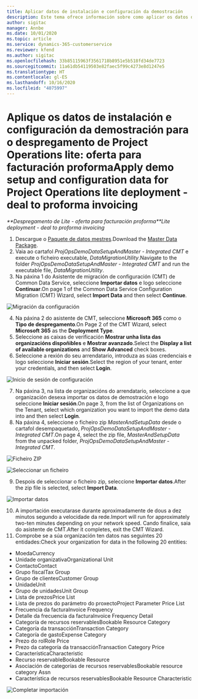 ```yaml
---
title: Aplicar datos de instalación e configuración da demostración
description: Este tema ofrece información sobre como aplicar os datos de instalación e configuración da demostración para Project Operations.
author: sigitac
manager: Annbe
ms.date: 10/01/2020
ms.topic: article
ms.service: dynamics-365-customerservice
ms.reviewer: kfend
ms.author: sigitac
ms.openlocfilehash: 33b85115963f3561718b8951e5b518fd34de7723
ms.sourcegitcommit: 11a61db54119503e82faec5f99c4273e8d1247e5
ms.translationtype: HT
ms.contentlocale: gl-ES
ms.lasthandoff: 10/16/2020
ms.locfileid: "4075997"
---
```

# <a name="apply-demo-setup-and-configuration-data-for-project-operations-lite-deployment---deal-to-proforma-invoicing"></a><span data-ttu-id="13cc4-103">Aplique os datos de instalación e configuración da demostración para o despregamento de Project Operations lite: oferta para facturación proforma</span><span class="sxs-lookup"><span data-stu-id="13cc4-103">Apply demo setup and configuration data for Project Operations lite deployment - deal to proforma invoicing</span></span>

<span data-ttu-id="13cc4-104">_\*\*Despregamento de Lite - oferta para facturación proforma_</span><span class="sxs-lookup"><span data-stu-id="13cc4-104">_\*\*Lite deployment - deal to proforma invoicing_</span></span>

1. <span data-ttu-id="13cc4-105">Descargue o [Paquete de datos mestres](https://download.microsoft.com/download/3/4/1/341bf279-a64f-4baa-af31-ce624859b518/ProjOpsSampleSetupData%20-%20CE%20only%20CMT.zip).</span><span class="sxs-lookup"><span data-stu-id="13cc4-105">Download the [Master Data Package](https://download.microsoft.com/download/3/4/1/341bf279-a64f-4baa-af31-ce624859b518/ProjOpsSampleSetupData%20-%20CE%20only%20CMT.zip).</span></span> 
2. <span data-ttu-id="13cc4-106">Vaia ao cartafol *ProjOpsDemoDataSetupAndMaster - Integrated CMT* e execute o ficheiro executable, *DataMigrationUtility*.</span><span class="sxs-lookup"><span data-stu-id="13cc4-106">Navigate to the folder *ProjOpsDemoDataSetupAndMaster - Integrated CMT* and run the executable file, *DataMigrationUtility*.</span></span>
3. <span data-ttu-id="13cc4-107">Na páxina 1 do Asistente de migración de configuración (CMT) de Common Data Service, seleccione **Importar datos** e logo seleccione **Continuar**.</span><span class="sxs-lookup"><span data-stu-id="13cc4-107">On page 1 of the Common Data Service Configuration Migration (CMT) Wizard, select **Import Data** and then select **Continue**.</span></span>

![Migración da configuración](./media/1ConfigurationMigration.png)

4. <span data-ttu-id="13cc4-109">Na páxina 2 do asistente de CMT, seleccione **Microsoft 365** como o **Tipo de despregamento**.</span><span class="sxs-lookup"><span data-stu-id="13cc4-109">On Page 2 of the CMT Wizard, select **Microsoft 365** as the **Deployment Type**.</span></span>
5. <span data-ttu-id="13cc4-110">Seleccione as caixas de verificación **Mostrar unha lista das organizacións dispoñibles** e **Mostrar avanzado**.</span><span class="sxs-lookup"><span data-stu-id="13cc4-110">Select the **Display a list of available organizations** and **Show Advanced** check boxes.</span></span>
6. <span data-ttu-id="13cc4-111">Seleccione a rexión do seu arrendatario, introduza as súas credenciais e logo seleccione **Iniciar sesión**.</span><span class="sxs-lookup"><span data-stu-id="13cc4-111">Select the region of your tenant, enter your credentials, and then select **Login**.</span></span>

![Inicio de sesión de configuración](./media/2ConfigurationSignin.png)

7. <span data-ttu-id="13cc4-113">Na páxina 3, na lista de organizacións do arrendatario, seleccione a que organización desexa importar os datos de demostración e logo seleccione **Iniciar sesión**.</span><span class="sxs-lookup"><span data-stu-id="13cc4-113">On page 3, from the list of Organizations on the Tenant, select which organization you want to import the demo data into and then select **Login**.</span></span>
8. <span data-ttu-id="13cc4-114">Na páxina 4, seleccione o ficheiro zip *MasterAndSetupData* desde o cartafol desempaquetado, *ProjOpsDemoDataSetupAndMaster - Integrated CMT*.</span><span class="sxs-lookup"><span data-stu-id="13cc4-114">On page 4, select the zip file, *MasterAndSetupData* from the unpacked folder, *ProjOpsDemoDataSetupAndMaster - Integrated CMT*.</span></span>

![Ficheiro ZIP](./media/3ZipFile.png)

![Seleccionar un ficheiro](./media/4SelectAFile.png)

9. <span data-ttu-id="13cc4-117">Despois de seleccionar o ficheiro zip, seleccione **Importar datos**.</span><span class="sxs-lookup"><span data-stu-id="13cc4-117">After the zip file is selected, select **Import Data**.</span></span>

![Importar datos](./media/5ImportData.png)

10. <span data-ttu-id="13cc4-119">A importación executarase durante aproximadamente de dous a dez minutos segundo a velocidade da rede.</span><span class="sxs-lookup"><span data-stu-id="13cc4-119">Import will run for approximately two-ten minutes depending on your network speed.</span></span> <span data-ttu-id="13cc4-120">Cando finalice, saia do asistente de CMT.</span><span class="sxs-lookup"><span data-stu-id="13cc4-120">After it completes, exit the CMT Wizard.</span></span> 
11. <span data-ttu-id="13cc4-121">Comprobe se a súa organización ten datos nas seguintes 20 entidades:</span><span class="sxs-lookup"><span data-stu-id="13cc4-121">Check your organization for data in the following 20 entities:</span></span>

- <span data-ttu-id="13cc4-122">Moeda</span><span class="sxs-lookup"><span data-stu-id="13cc4-122">Currency</span></span>
- <span data-ttu-id="13cc4-123">Unidade organizativa</span><span class="sxs-lookup"><span data-stu-id="13cc4-123">Organizational Unit</span></span>
- <span data-ttu-id="13cc4-124">Contacto</span><span class="sxs-lookup"><span data-stu-id="13cc4-124">Contact</span></span>
- <span data-ttu-id="13cc4-125">Grupo fiscal</span><span class="sxs-lookup"><span data-stu-id="13cc4-125">Tax Group</span></span>
- <span data-ttu-id="13cc4-126">Grupo de clientes</span><span class="sxs-lookup"><span data-stu-id="13cc4-126">Customer Group</span></span>
- <span data-ttu-id="13cc4-127">Unidade</span><span class="sxs-lookup"><span data-stu-id="13cc4-127">Unit</span></span>
- <span data-ttu-id="13cc4-128">Grupo de unidades</span><span class="sxs-lookup"><span data-stu-id="13cc4-128">Unit Group</span></span>
- <span data-ttu-id="13cc4-129">Lista de prezos</span><span class="sxs-lookup"><span data-stu-id="13cc4-129">Price List</span></span>
- <span data-ttu-id="13cc4-130">Lista de prezos do parámetro do proxecto</span><span class="sxs-lookup"><span data-stu-id="13cc4-130">Project Parameter Price List</span></span>
- <span data-ttu-id="13cc4-131">Frecuencia da factura</span><span class="sxs-lookup"><span data-stu-id="13cc4-131">Invoice Frequency</span></span>
- <span data-ttu-id="13cc4-132">Detalle da frecuencia da factura</span><span class="sxs-lookup"><span data-stu-id="13cc4-132">Invoice Frequency Detail</span></span>
- <span data-ttu-id="13cc4-133">Categoría de recursos reservables</span><span class="sxs-lookup"><span data-stu-id="13cc4-133">Bookable Resource Category</span></span>
- <span data-ttu-id="13cc4-134">Categoría da transacción</span><span class="sxs-lookup"><span data-stu-id="13cc4-134">Transaction Category</span></span>
- <span data-ttu-id="13cc4-135">Categoría de gasto</span><span class="sxs-lookup"><span data-stu-id="13cc4-135">Expense Category</span></span>
- <span data-ttu-id="13cc4-136">Prezo do rol</span><span class="sxs-lookup"><span data-stu-id="13cc4-136">Role Price</span></span>
- <span data-ttu-id="13cc4-137">Prezo da categoría da transacción</span><span class="sxs-lookup"><span data-stu-id="13cc4-137">Transaction Category Price</span></span>
- <span data-ttu-id="13cc4-138">Característica</span><span class="sxs-lookup"><span data-stu-id="13cc4-138">Characteristic</span></span>
- <span data-ttu-id="13cc4-139">Recurso reservable</span><span class="sxs-lookup"><span data-stu-id="13cc4-139">Bookable Resource</span></span>
- <span data-ttu-id="13cc4-140">Asociación de categorías de recursos reservables</span><span class="sxs-lookup"><span data-stu-id="13cc4-140">Bookable resource category Assn</span></span>
- <span data-ttu-id="13cc4-141">Característica de recursos reservables</span><span class="sxs-lookup"><span data-stu-id="13cc4-141">Bookable Resource Characteristic</span></span>

![Completar importación](./media/6CompleteImport.png)
